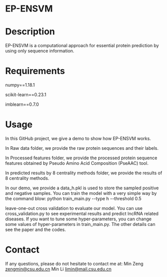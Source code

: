 # EP-ENSVM
# Description
EP-ENSVM is a computational approach for essential protein prediction by using only sequence information. 

# Requirements
numpy==1.18.1

scikit-learn==0.23.1

imblearn==0.7.0

# Usage
In this GitHub project, we give a demo to show how EP-ENSVM works. 

In Raw data folder, we provide the raw protein sequences and their labels.

In Processed features folder, we provide the processed protein sequence features obtained by Pseudo Amino Acid Composition (PseAAC) tool. 

In predicted results by 8 centrality methods folder, we provide the results of 8 centrality methods. 


In our demo, we provide a 
data_h.pkl is used to store the sampled positive and negative samples.
You can train the model with a very simple way by the command blow:
python train_main.py --type h --threshold 0.5

leave-one-out cross validation to evaluate our model. You can use cross_validation.py to see experimental results and predict lncRNA related diseases. 
If you want to tune some hyper-parameters, you can change some values of hyper-parameters in train_main.py. 
The other details can see the paper and the codes.
 
# Contact
If any questions, please do not hesitate to contact me at:
Min Zeng   zengmin@csu.edu.cn
Min Li     limin@mail.csu.edu.cn

